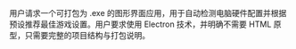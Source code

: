 用户请求一个可打包为 .exe 的图形界面应用，用于自动检测电脑硬件配置并根据预设推荐最佳游戏设置。用户要求使用 Electron 技术，并明确不需要 HTML 原型，只需要完整的项目结构与打包说明。